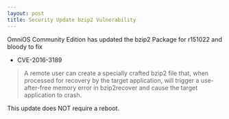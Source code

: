 ```yaml
---
layout: post
title: Security Update bzip2 Vulnerability
---
```


OmniOS Community Edition has updated the bzip2 Package for r151022 and bloody to fix

- CVE-2016-3189

> A remote user can create a specially crafted bzip2 file that, when processed for recovery by the target application, will trigger a use-after-free memory error in bzip2recover and cause the target application to crash.

This update does NOT require a reboot.

